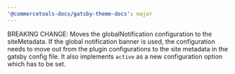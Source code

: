 ```yaml
---
'@commercetools-docs/gatsby-theme-docs': major
---
```


BREAKING CHANGE: Moves the globalNotification configuration to the siteMetadata.
If the global notification banner is used, the configuration needs to move out from the plugin configurations to the site metadata in the gatsby config file. It also implements `active` as a new configuration option which has to be set.
